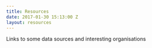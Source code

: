 ```yaml
---
title: Resources
date: 2017-01-30 15:13:00 Z
layout: resources
---
```


Links to some data sources and interesting organisations